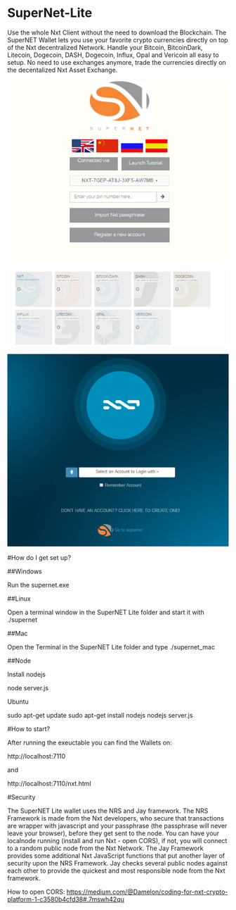# SuperNet-Lite
Use the whole Nxt Client without the need to download the Blockchain. The SuperNET Wallet lets you use your favorite crypto currencies directly on top of the Nxt decentralized Network. Handle your Bitcoin, BitcoinDark, Litecoin, Dogecoin, DASH, Dogecoin, Influx, Opal and Vericoin all easy to setup. No need to use exchanges anymore, trade the currencies directly on the decentalized Nxt Asset Exchange.

![Alt text](/img/snet_lockscreen.png?raw=true "SuperNET Welcome Screen")

![Alt text](/img/coins.png?raw=true "SuperNET Coins Board")

![Alt text](/img/nxt_wallet.png?raw=true "Nxt Welcome Screen")

#How do I get set up?

##Windows

Run the supernet.exe

##Linux


Open a terminal window in the SuperNET Lite folder and start it with ./supernet

##Mac

Open the Terminal in the SuperNET Lite folder and type ./supernet_mac

##Node

Install nodejs

node server.js

Ubuntu

sudo apt-get update
sudo apt-get install nodejs
nodejs server.js

#How to start?

After running the exeuctable you can find the Wallets on:

http://localhost:7110

and

http://localhost:7110/nxt.html

#Security

The SuperNET Lite wallet uses the NRS and Jay framework. The NRS Framework is made from the Nxt developers, who secure that transactions are wrapper with javascript and your passphrase (the passphrase will never leave your browser), before they get sent to the node. You can have your localnode running (install and run Nxt - open CORS), if not, you will connect to a random public node from the Nxt Network. The Jay Framework provides some additional Nxt JavaScript functions that put another layer of security upon the NRS Framework. Jay checks several public nodes against each other to provide the quickest and most responsible node from the Nxt framework.

How to open CORS: https://medium.com/@Damelon/coding-for-nxt-crypto-platform-1-c3580b4cfd38#.7mswh42qu
